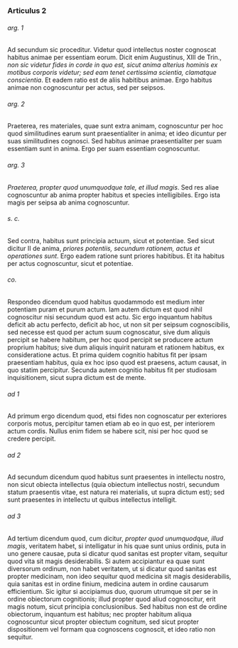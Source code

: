 ### Articulus 2

###### arg. 1
Ad secundum sic proceditur. Videtur quod intellectus noster cognoscat habitus animae per essentiam eorum. Dicit enim Augustinus, XIII de Trin., *non sic videtur fides in corde in quo est, sicut anima alterius hominis ex motibus corporis videtur; sed eam tenet certissima scientia, clamatque conscientia*. Et eadem ratio est de aliis habitibus animae. Ergo habitus animae non cognoscuntur per actus, sed per seipsos.

###### arg. 2
Praeterea, res materiales, quae sunt extra animam, cognoscuntur per hoc quod similitudines earum sunt praesentialiter in anima; et ideo dicuntur per suas similitudines cognosci. Sed habitus animae praesentialiter per suam essentiam sunt in anima. Ergo per suam essentiam cognoscuntur.

###### arg. 3
*Praeterea, propter quod unumquodque tale, et illud magis*. Sed res aliae cognoscuntur ab anima propter habitus et species intelligibiles. Ergo ista magis per seipsa ab anima cognoscuntur.

###### s. c.
Sed contra, habitus sunt principia actuum, sicut et potentiae. Sed sicut dicitur II de anima, *priores potentiis, secundum rationem, actus et operationes sunt*. Ergo eadem ratione sunt priores habitibus. Et ita habitus per actus cognoscuntur, sicut et potentiae.

###### co.
Respondeo dicendum quod habitus quodammodo est medium inter potentiam puram et purum actum. Iam autem dictum est quod nihil cognoscitur nisi secundum quod est actu. Sic ergo inquantum habitus deficit ab actu perfecto, deficit ab hoc, ut non sit per seipsum cognoscibilis, sed necesse est quod per actum suum cognoscatur, sive dum aliquis percipit se habere habitum, per hoc quod percipit se producere actum proprium habitus; sive dum aliquis inquirit naturam et rationem habitus, ex consideratione actus. Et prima quidem cognitio habitus fit per ipsam praesentiam habitus, quia ex hoc ipso quod est praesens, actum causat, in quo statim percipitur. Secunda autem cognitio habitus fit per studiosam inquisitionem, sicut supra dictum est de mente.

###### ad 1
Ad primum ergo dicendum quod, etsi fides non cognoscatur per exteriores corporis motus, percipitur tamen etiam ab eo in quo est, per interiorem actum cordis. Nullus enim fidem se habere scit, nisi per hoc quod se credere percipit.

###### ad 2
Ad secundum dicendum quod habitus sunt praesentes in intellectu nostro, non sicut obiecta intellectus (quia obiectum intellectus nostri, secundum statum praesentis vitae, est natura rei materialis, ut supra dictum est); sed sunt praesentes in intellectu ut quibus intellectus intelligit.

###### ad 3
Ad tertium dicendum quod, cum dicitur, *propter quod unumquodque, illud magis*, veritatem habet, si intelligatur in his quae sunt unius ordinis, puta in uno genere causae, puta si dicatur quod sanitas est propter vitam, sequitur quod vita sit magis desiderabilis. Si autem accipiantur ea quae sunt diversorum ordinum, non habet veritatem, ut si dicatur quod sanitas est propter medicinam, non ideo sequitur quod medicina sit magis desiderabilis, quia sanitas est in ordine finium, medicina autem in ordine causarum efficientium. Sic igitur si accipiamus duo, quorum utrumque sit per se in ordine obiectorum cognitionis; illud propter quod aliud cognoscitur, erit magis notum, sicut principia conclusionibus. Sed habitus non est de ordine obiectorum, inquantum est habitus; nec propter habitum aliqua cognoscuntur sicut propter obiectum cognitum, sed sicut propter dispositionem vel formam qua cognoscens cognoscit, et ideo ratio non sequitur.

